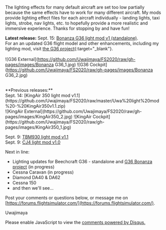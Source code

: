 The lighting effects for many default aircraft are set too low partially because the same effects have to work for many different aircraft. My mods provide lighting effect files for each aircraft individually - landing lights, taxi lights, strobe, nav lights, etc. to hopefully provide a more realistic and immersive experience. Thanks for stopping by and have fun!

**Latest release:** 
Sept. 15: [Bonanza G36 light mod v1 (standalone)](https://github.com/Uwajimaya/FS2020/raw/master/Uwa%20light%20mod%20-%20Bonanza%20G36.zip).
<br>
For an an updated G36 flight model and other enhancements, including my lighting mod, visit [the G36 project](https://github.com/TheFrett/msfs_g36_project){:target="_blank"}.
<br><br>
![G36 External](https://github.com/Uwajimaya/FS2020/raw/gh-pages/images/Bonanza G36_1.jpg)
![G36 Cockpit](https://github.com/Uwajimaya/FS2020/raw/gh-pages/images/Bonanza G36_2.jpg)

<br>
**Previous releases:**
<br>
Sept. 14: [KingAir 350 light mod v1.1](https://github.com/Uwajimaya/FS2020/raw/master/Uwa%20light%20mod%20-%20KingAir350v1.1.zip)
<br>
![KingAir External](https://github.com/Uwajimaya/FS2020/raw/gh-pages/images/KingAir350_2.jpg)
![KingAir Cockpit](https://github.com/Uwajimaya/FS2020/raw/gh-pages/images/KingAir350_1.jpg)

Sept. 9: [TBM930 light mod v1.1](https://github.com/Uwajimaya/FS2020/raw/master/Uwa%20light%20mod%20-%20TMB930v1.1.zip)<br>
Sept. 9: [CJ4 light mod v1.0](https://github.com/Uwajimaya/FS2020/raw/master/Uwa%20light%20mod%20-%20CJ4.zip)


Next in line:
<br>
- Lighting updates for Beechcraft G36 - standalone and [G36 Bonanza project](https://github.com/TheFrett/msfs_g36_project) (in progress)
- Cessna Caravan (in progress)
- Diamond DA40 & DA62
- Cessna 150
- and then we'll see...

Post your comments or questions below, or message me on [https://forums.flightsimulator.com/](https://forums.flightsimulator.com/).

Uwajimaya

<div id="disqus_thread"></div>
<script>

/**
*  RECOMMENDED CONFIGURATION VARIABLES: EDIT AND UNCOMMENT THE SECTION BELOW TO INSERT DYNAMIC VALUES FROM YOUR PLATFORM OR CMS.
*  LEARN WHY DEFINING THESE VARIABLES IS IMPORTANT: https://disqus.com/admin/universalcode/#configuration-variables*/
/*
var disqus_config = function () {
this.page.url = PAGE_URL;  // Replace PAGE_URL with your page's canonical URL variable
this.page.identifier = PAGE_IDENTIFIER; // Replace PAGE_IDENTIFIER with your page's unique identifier variable
};
*/
(function() { // DON'T EDIT BELOW THIS LINE
var d = document, s = d.createElement('script');
s.src = 'https://https-uwa-lights.disqus.com/embed.js';
s.setAttribute('data-timestamp', +new Date());
(d.head || d.body).appendChild(s);
})();
</script>
<noscript>Please enable JavaScript to view the <a href="https://disqus.com/?ref_noscript">comments powered by Disqus.</a></noscript>
